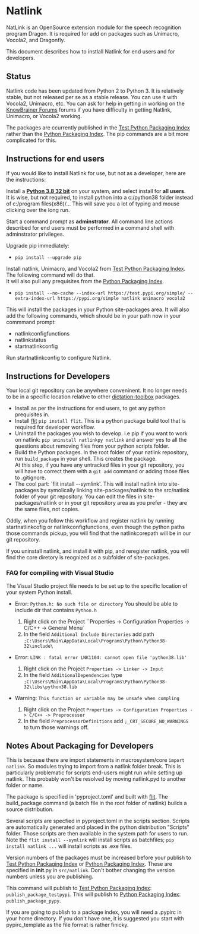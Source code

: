 # Natlink

NatLink is an OpenSource extension module for the speech recognition program Dragon. It is required
for add on packages such as Unimacro, Vocola2, and Dragonfly.

This document describes how to instlall Natlink for end users and for developers.

## Status

Natlink code has been updated from Python 2 to Python 3. It is relatively stable, but not released per se as a stable release. You can use
it with Vocola2, Unimacro, etc. You can ask for
help in getting in working on the [KnowBrainer Forums](https://www.knowbrainer.com/forums/forum/categories.cfm?catid=25&entercat=y&CFTREEITEMKEY=25) forums if you have difficulty in getting Natlink, Unimacro, or Vocola2 working.

The packages are ccurrently published in the [Test Python Packaging Index](https://test.pypi.org/) rather than
the [Python Packaging Index](https://pypi.org/). The pip commands are a bit more complicated for this.

## Instructions for end users

If you would like to install Natlink for use, but not as a developer, here are the instructions:

Install a [**Python 3.8 32 bit**](https://www.python.org/downloads/) on your system, and select install for **all users**.  
It is wise, but not required, to install python into a c:/python38 folder instead of c:/program files(x86)/... This will save
you a lot of typing and mouse clicking over the long run.

Start a command prompt as **adminstrator**. All command line actions described for end users must be performed in
a command shell with adminstrator privileges.

Upgrade pip immediately:

- `pip install --upgrade pip`

Install natlink, Unimacro, and Vocola2 from [Test Python Packaging Index](https://test.pypi.org/). The following command will do that.  
It will also pull any prequisites from the [Python Packaging Index](https://pypi.org/).

- `pip install --no-cache --index-url https://test.pypi.org/simple/ --extra-index-url https://pypi.org/simple natlink unimacro vocola2`

This will install the packages in your Python site-packages area. It will also add the following commands, which should be
in your path now in your commmand prompt:

- natlinkconfigfunctions
- natlinkstatus
- startnatlinkconfig

Run startnatlinkconfig to configure Natlink.

## Instructions for Developers

Your local git repository can be anywhere conveninent. It no longer needs to be in a specific location relative to other
[dictation-toolbox](https://github.com/dictation-toolbox) packages.

- Install as per the instructions for end users, to get any python prequisites in.
- Install [flit](https://pypi.org/project/flit/) `pip install flit`. This is a python package build tool that is required for developer workflow.
- Uninstall the packages you wish to develop. i.e pip if you want to work on natlink:
  `pip uninstall natlinkpy natlink` and answer yes to all the questions about removing files from your python scripts folder.
- Build the Python packages. In the root folder of your natlink repository, run `build_package` in your shell. This creates the package.  
  At this step, if you have any untracked files
  in your git repository, you will have to correct them with a `git add` command or adding those files to .gitignore.
- The cool part: `flit install --symlink'. This will install natlink into site-packages by symolically linking
  site-packages/natlink to the src/natlink folder of your git repository. You can edit the files in site-packages/natlink or
  in your git repository area as you prefer - they are the same files, not copies.

Oddly, when you follow this workflow and register natlink by running startnatlinkcofig or natlinkconfigfunctions, even though the
python paths those commands pickup, you will find that the natlinkcorepath will be in our git repository.

If you uninstall natlink, and install it with pip, and reregister natlink, you will find the core diretory is
reognized as a subfolder of site-packages.

### FAQ for compiling with Visual Studio

The Visual Studio project file needs to be set up to the specific location of your system Python install.

- Error: `Python.h: No such file or directory`
  You should be able to include dir that contains `Python.h`
  1. Right click on the Project ``Properties -> Configuration Properties -> C/C++ -> General Menu`
  2. In the field `Additional Include Directories` add path `;C:\Users\Main\AppData\Local\Programs\Python\Python38-32\include\`

- Error: `LINK : fatal error LNK1104: cannot open file 'python38.lib'`
  1. Right click on the Project `Properties -> Linker -> Input`
  2. In the field `AdditionalDependencies` type `;C:\Users\Main\AppData\Local\Programs\Python\Python38-32\libs\python38.lib`
- Warning: `This function or variable may be unsafe when compling`
  1. Right click on the Project `Properties -> Configuration Properties -> C/C++ -> Preprocessor`
  2. In the field `PreprocessorDefinitions` add `;_CRT_SECURE_NO_WARNINGS` to turn those warnings off.

## Notes About Packaging for Developers

This is because there are import statements in macrosystem/core `import natlink`. So modules trying to import from a natlink folder break.
This is particularly problematic for scripts end-users might run while setting up natlink. This probably won't be resolved
by moving natlink.pyd to another folder or name.

The package is specified in 'pyproject.toml' and built with [flit](https://pypi.org/project/flit/). The build_package command
(a batch file in the root folder of natlink) builds a source distribution.

Several scripts are specfied in pyproject.toml in the scripts section. Scripts are automatically generated
and placed in the python distribution "Scripts" folder. Those scripts are then available in the system path for
users to run. Note the `flit install --symlink` will install scripts as batchfiles; `pip install natlink ...` will install
scripts as .exe files.

Version numbers of the packages must be increased before your publish to [Test Python Packaging Index](https://test.pypi.org/)
or [Python Packaging Index](https://pypi.org/). These are specified in **init**.py in `src/natlink`. Don't bother changing the
version numbers unless you are publishing.

This command will publish to [Test Python Packaging Index](https://test.pypi.org/): `publish_package_testpypi`.
This will publish to [Python Packaging Index](https://pypi.org/): `publish_package_pypy`.

If you are going to publish to a package index, you will need a .pypirc in your home directory. If you don't have one,
it is suggested you start with pypirc_template as the file format is rather finicky.
